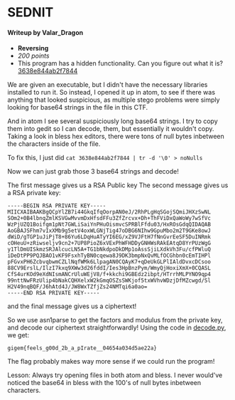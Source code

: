 # SEDNIT

#### Writeup by Valar_Dragon

* **Reversing**
* *200 points*
* This program has a hidden functionality. Can you figure out what it is?
[3638e844ab2f7844](https://github.com/hgarrereyn/Th3g3ntl3man-CTF-Writeups/blob/7f2daab679cd091cf45d0e375eb2a17a2a3a5f37/2017/tamuCTF/problems/SEDNIT/3638e844ab2f7844)

We are given an executable, but I didn't have the necessary libraries installed to run it.
So instead, I opened it up in atom, to see if there was anything that looked suspicious, as multiple stego problems were simply looking for base64 strings in the file in this CTF.

And in atom I see several suspiciously long base64 strings. I try to copy them into gedit so I can decode, them, but essentially it wouldn't copy. Taking a look in bless hex editors, there were tons of null bytes inbetween the characters inside of the file.

To fix this, I just did `cat 3638e844ab2f7844 | tr -d '\0' > noNulls`

Now we can just grab those 3 base64 strings and decode!

The first message gives us a RSA Public key
The second message gives us a RSA private key:
```
-----BEGIN RSA PRIVATE KEY-----
MIICXAIBAAKBgQCpYlZB7i44GkqIfqOorpAN0eJ/2RhPLgHqSGojSQmiJHXzSwNL
SOm2+0B4lbnqZmlKSVGwMvvmDxHfsdFFu3ZfZrcvx+Dh+ThFViDxQaWoWy7wSfVc
WzPjUZQ1Boifgm1pNt7GWLiSaiYnPHuOismvcSPRBlFfdu03/HxROsGdqQIDAQAB
AoGBAJSFhm7vIxXMb9g5etV4oxWLGNjTig47oDBG6NIhw9GpuMbo2m2T9GKe8owJ
dWiD/gTGP1uJiPjT8+86Yu6LDqHuATyYI6EG/xZ9VJFtH7fNnGvrEeSF5DuINRmk
cOHeuU+zRiwseljv9cn2+7UP8PioZ6xVExPhWFHDDyGNHWsRAkEAtqD8YrPUzWgG
y1TlDmUISkmzSRJAlcucLN5A+TG1bNkdpoDkDMp1oAssSjiLXdkVh3Fu/cfPWluQ
iDeDtPP9PQJBAO1vKF9FsxhTyBN0cqewa8J9DK3bmpNxQvMLfOCGhbn0cEmTIHPl
pFGvxPH6ZcbvqbwmCZLlNqfWMk6LlpagAN0CQAyK7+qDeUkGLPlIAldDvxcDCsoo
88CV9ErslL/IlzI7kxq9XWw3d26fddI/Ies3HpBnzPym/WmyQjHoxiXmX+0CQASL
CfS4urKOd9eXdNIsmANCrUluWEjV8/f+kkchi9GBEdz2ibpt/HTrrhMLPYNO9qp4
99nttNwFRzUlip4bNakCQHXelxW2kGmqOSZsSWKjof5txWVhvWDzjDfMZcwgd/Sl
H2V49nqBQF/J6hAtd4J/JW8WxTZfjZs24NMTqi6a0ao=
-----END RSA PRIVATE KEY-----
```
and the final message gives us a ciphertext!

So we use asn1parse to get the factors and modulus from the private key, and decode our ciphertext straightforwardly!
Using the code in [decode.py](https://github.com/hgarrereyn/Th3g3ntl3man-CTF-Writeups/blob/7f2daab679cd091cf45d0e375eb2a17a2a3a5f37/2017/tamuCTF/problems/SEDNIT/decode.py), we get:

`gigem{feels_g00d_2b_a_pIrate__04654a034d5ae22a}`

The flag probably makes way more sense if we could run the program!

Lesson: Always try opening files in both atom and bless. I never would've noticed the base64 in bless with the 100's of null bytes inbetween characters.
